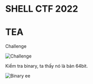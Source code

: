 # SHELL CTF 2022

# TEA

Challenge

![Challenge](https://raw.githubusercontent.com/ngovinhhuy/CTF_bullshit_stuffs/main/shellctf_2022/rev/tea/image/Screenshot_2022-08-15_01-04-51.png)

Kiểm tra binary, ta thấy nó là bản 64bit.

![Binary](https://github.com/ngovinhhuy/CTF_bullshit_stuffs/blob/main/shellctf_2022/rev/tea/image/Screenshot_2022-08-15_01-05-55.png?raw=true)
ee
